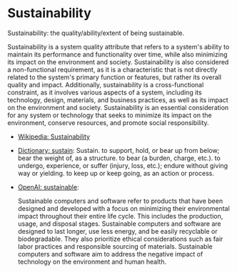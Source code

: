 # Sustainability

Sustainability: the quality/ability/extent of being sustainable.

<div data-chatgpt-prompt="explain sustainability (system quality attribute, cross-functional constraint, non-functional requirement)">Sustainability is a system quality attribute that refers to a system's ability to maintain its performance and functionality over time, while also minimizing its impact on the environment and society. Sustainability is also considered a non-functional requirement, as it is a characteristic that is not directly related to the system's primary function or features, but rather its overall quality and impact. Additionally, sustainability is a cross-functional constraint, as it involves various aspects of a system, including its technology, design, materials, and business practices, as well as its impact on the environment and society. Sustainability is an essential consideration for any system or technology that seeks to minimize its impact on the environment, conserve resources, and promote social responsibility.</div>

* [Wikipedia: Sustainability](https://wikipedia.org/wiki/Sustainability)

* [Dictionary: sustain](https://www.dictionary.com/browse/sustain): Sustain. to support, hold, or bear up from below; bear the weight of, as a structure. to bear (a burden, charge, etc.). to undergo, experience, or suffer (injury, loss, etc.); endure without giving way or yielding. to keep up or keep going, as an action or process.

* [OpenAI: sustainable](https:://openai.com): <div data-chatgpt-prompt="define sustainable (computers and software)">Sustainable computers and software refer to products that have been designed and developed with a focus on minimizing their environmental impact throughout their entire life cycle. This includes the production, usage, and disposal stages. Sustainable computers and software are designed to last longer, use less energy, and be easily recyclable or biodegradable. They also prioritize ethical considerations such as fair labor practices and responsible sourcing of materials. Sustainable computers and software aim to address the negative impact of technology on the environment and human health.</div>
